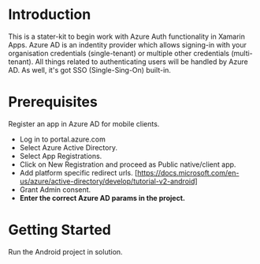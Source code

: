 # Introduction 
This is a stater-kit to begin work with Azure Auth functionality in Xamarin Apps. Azure AD is an indentity provider which allows signing-in with your organisation credentials (single-tenant) or multiple other credentials (multi-tenant). All things related to authenticating users will be handled by Azure AD. As well, it's got SSO (Single-Sing-On) built-in. 

# Prerequisites 

Register an app in Azure AD for mobile clients. 
- Log in to portal.azure.com 
- Select Azure Active Directory.
- Select App Registrations.
- Click on New Registration and proceed as Public native/client app. 
- Add platform specific redirect urls. [https://docs.microsoft.com/en-us/azure/active-directory/develop/tutorial-v2-android] 
- Grant Admin consent.
- **Enter the correct Azure AD params in the project.**

# Getting Started
Run the Android project in solution.
